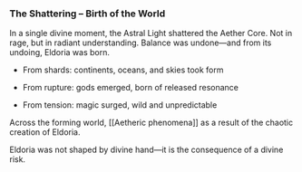 ### **The Shattering – Birth of the World**

In a single divine moment, the Astral Light shattered the Aether Core. Not in rage, but in radiant understanding. Balance was undone—and from its undoing, Eldoria was born.

- From shards: continents, oceans, and skies took form
    
- From rupture: gods emerged, born of released resonance
    
- From tension: magic surged, wild and unpredictable
    

Across the forming world, [[Aetheric phenomena]] as a result of the chaotic creation of Eldoria.

Eldoria was not shaped by divine hand—it is the consequence of a divine risk.
